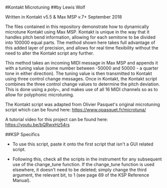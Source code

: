 #Kontakt Microtuning
##by Lewis Wolf

Written in Kontakt v5.5 & Max MSP v.7+
September 2018

The files contained in this repository demonstrate how to dynamically microtune Kontakt using Max MSP. Kontakt is unique in the way that it handles pitch bend information, allowing for each semitone to be divided into 100000 equal parts. The method shown here takes full advantage of this added layer of precision, and allows for real time flexibility without the need to alter the Kontakt script any further. 

This method takes an incoming MIDI message in Max MSP and appends it with a tuning value (some number between -50000 and 50000 - a quarter tone in either direction). The tuning value is then transmitted to Kontakt using three control change messages. Once in Kontakt, the Kontakt script combines the three control change values to determine the pitch deviation. This is done using a *poly~*, and makes use of all 16 MIDI channels so as to allow for polyphonic microtuning. 

The Kontakt script was adapted from Olivier Pasquet's original microtuning script which can be found here: https://www.opasquet.fr/microtuna/  

A tutorial video for this project can be found here: https://youtu.be/bQRwxHz54rs


##KSP Specifics

- To use this script, paste it onto the first script that isn't a GUI related script. 

- Following this, check all the scripts in the instrument for any subsequent use of the change_tune function. If the change_tune function is used elsewhere, it doesn't need to be deleted; simply change the third argument, the relevant bit, to 1 (see page 69 of the KSP Reference Manual).
